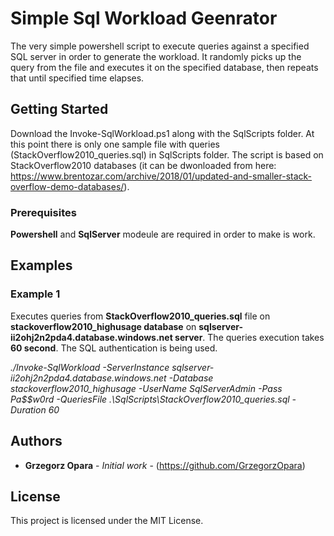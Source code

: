 # Simple Sql Workload Geenrator

The very simple powershell script to execute queries against a specified SQL server in order to generate the workload. It randomly picks up the query from the file and executes it on the specified database, then repeats that until specified time elapses.

## Getting Started

Download the Invoke-SqlWorkload.ps1 along with the SqlScripts folder. At this point there is only one sample file with queries (StackOverflow2010_queries.sql) in SqlScripts folder. The script is based on StackOverflow2010 databases (it can be dwonloaded from here: https://www.brentozar.com/archive/2018/01/updated-and-smaller-stack-overflow-demo-databases/).

### Prerequisites

**Powershell** and **SqlServer** modeule are required in order to make is work.

## Examples

### Example 1
Executes queries from **StackOverflow2010_queries.sql** file on **stackoverflow2010_highusage database** on **sqlserver-ii2ohj2n2pda4.database.windows.net server**. The queries execution takes **60 second**. The SQL authentication is being used.

_./Invoke-SqlWorkload -ServerInstance sqlserver-ii2ohj2n2pda4.database.windows.net -Database stackoverflow2010_highusage -UserName SqlServerAdmin -Pass Pa$$w0rd -QueriesFile .\SqlScripts\StackOverflow2010_queries.sql -Duration 60_

## Authors

* **Grzegorz Opara** - *Initial work* - (https://github.com/GrzegorzOpara)

## License

This project is licensed under the MIT License.

